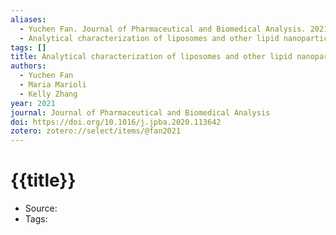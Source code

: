 ```yaml
---
aliases:
  - Yuchen Fan. Journal of Pharmaceutical and Biomedical Analysis. 2021
  - Analytical characterization of liposomes and other lipid nanoparticles for drug delivery
tags: []
title: Analytical characterization of liposomes and other lipid nanoparticles for drug delivery
authors:
  - Yuchen Fan
  - Maria Marioli
  - Kelly Zhang
year: 2021
journal: Journal of Pharmaceutical and Biomedical Analysis
doi: https://doi.org/10.1016/j.jpba.2020.113642
zotero: zotero://select/items/@fan2021
---
```

<!-- START_TEMPLATE -->
# {{title}}

- Source:
- Tags: 
<!-- END_TEMPLATE -->